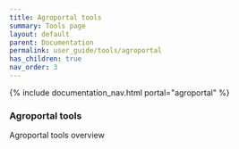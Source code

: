 ```yaml
---
title: Agroportal tools
summary: Tools page
layout: default
parent: Documentation
permalink: user_guide/tools/agroportal
has_children: true
nav_order: 3
---
```


{% include documentation_nav.html portal="agroportal" %}

### Agroportal tools

Agroportal tools overview